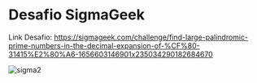 <h1>Desafio SigmaGeek</h1>

Link Desafio: https://sigmageek.com/challenge/find-large-palindromic-prime-numbers-in-the-decimal-expansion-of-%CF%80-31415%E2%80%A6-1656603146901x235034290182684670

![sigma2](https://user-images.githubusercontent.com/82708618/192053089-c19861e8-8741-45d3-8587-5ab8aa2efcbe.png)
